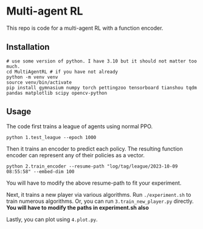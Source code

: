 # Multi-agent RL

This repo is code for a multi-agent RL with a function encoder.

## Installation
```commandline
# use some version of python. I have 3.10 but it should not matter too much.
cd MultiAgentRL # if you have not already
python -m venv venv
source venv/bin/activate
pip install gymnasium numpy torch pettingzoo tensorboard tianshou tqdm pandas matplotlib scipy opencv-python
```

## Usage
The code first trains a league of agents using normal PPO.

```python 1.test_league --epoch 1000```

Then it trains an encoder to predict each policy. The resulting function encoder
can represent any of their policies as a vector.

```python 2.train_encoder --resume-path "log/tag/league/2023-10-09 08:55:58" --embed-dim 100```

You will have to modify the above resume-path to fit your experiment.

Next, it trains a new player via various algorithms. Run ```./experiment.sh``` to train numerous algorithms.
Or, you can run ```3.train_new_player.py``` directly.
**You will have to modify the paths in experiment.sh also**

Lastly, you can plot using ```4.plot.py```.



